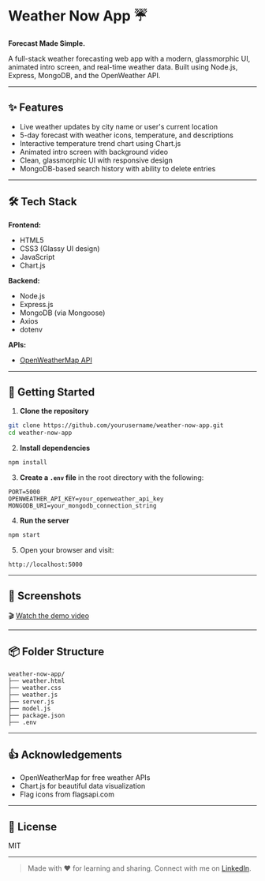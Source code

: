
# Weather Now App ☔️

**Forecast Made Simple.**

A full-stack weather forecasting web app with a modern, glassmorphic UI, animated intro screen, and real-time weather data. Built using Node.js, Express, MongoDB, and the OpenWeather API.

---

## ✨ Features
- Live weather updates by city name or user's current location
- 5-day forecast with weather icons, temperature, and descriptions
- Interactive temperature trend chart using Chart.js
- Animated intro screen with background video
- Clean, glassmorphic UI with responsive design
- MongoDB-based search history with ability to delete entries

---

## 🛠 Tech Stack

**Frontend:**
- HTML5
- CSS3 (Glassy UI design)
- JavaScript
- Chart.js

**Backend:**
- Node.js
- Express.js
- MongoDB (via Mongoose)
- Axios
- dotenv

**APIs:**
- [OpenWeatherMap API](https://openweathermap.org/api)

---

## 🚀 Getting Started

1. **Clone the repository**
```bash
git clone https://github.com/yourusername/weather-now-app.git
cd weather-now-app
```

2. **Install dependencies**
```bash
npm install
```

3. **Create a `.env` file** in the root directory with the following:
```
PORT=5000
OPENWEATHER_API_KEY=your_openweather_api_key
MONGODB_URI=your_mongodb_connection_string
```

4. **Run the server**
```bash
npm start
```

5. Open your browser and visit:
```
http://localhost:5000
```

---

## 📸 Screenshots
🎬 [Watch the demo video](https://your-link.com/demo.mp4)

---

## 📦 Folder Structure
```
weather-now-app/
├── weather.html
├── weather.css
├── weather.js
├── server.js
├── model.js
├── package.json
├── .env
```

---

## 👍 Acknowledgements
- OpenWeatherMap for free weather APIs
- Chart.js for beautiful data visualization
- Flag icons from flagsapi.com

---

## 📅 License
MIT

---

> Made with ❤️ for learning and sharing. Connect with me on [LinkedIn](https://linkedin.com).
